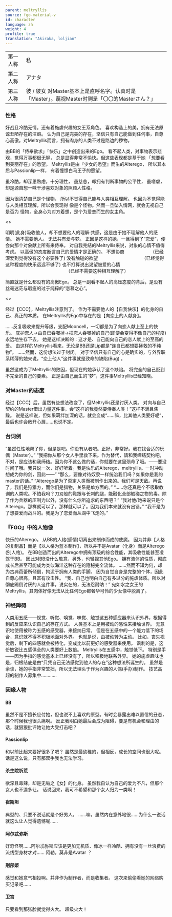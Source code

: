 ```yaml
---
parent: meltryllis
source: fgo-material-v
id: character
language: zh
weight: 4
profile: true
translation: "Akiraka, loljian"
---
```


<table>
  <tr><td>第一人称</td><td>私</td></tr>
  <tr><td>第二人称</td><td>アナタ</td></tr>
  <tr><td>第三人称</td><td>彼 / 彼女 对Master基本上是直呼名字。认真时是「Master」。蔑视Master时则是「〇〇的Masterさん？」</td></tr>
</table>

### 性格

好战且冷酷无情。还有着施虐兴趣的女王系角色。
喜欢构造上的美，拥有无法原谅丑陋存在的洁癖。
认为自己是完美的存在，坚信只有自己能做到任何事，自尊心高傲。对Meltryllis而言，拥有肉身的人类不过是路边的秽物。

由BB的「侍奉欲求」「快乐」之中创造出来的Ego。
看不起人类，对事物表示悲观，觉得万事都很无聊，
总是显得非常不愉快。但这些表现都是基于她
「想要看到美丽存在」的愿望。
Meltryllis是由『少女的愿望』而生的Alterego，
所以其本质与Passionlip一样，
有着憧憬白马王子的愿望。

虽冷酷，却深思熟虑，十分理性，
虽慈悲，却拥有判断事物的公平性，
虽嗜虐，却是源自想一味干涉喜欢对象的照顾人性格。

因为很清楚自己是个怪物，
所以不觉得自己能与人类相互理解。
也因为不觉得能与人类相互理解，所以会表现得
像是个怪物。然而一旦坠入情网，就会无视自己是否为
怪物，全身心为对方着想，是个为爱恋而生的女主角。

<>

明明(此身)吸收他人，却不想要他人的理解·共感，这是由于她不理解他人的感情。
她不需要他人。
无法共有爱与梦。
正因是这样的她，一旦得到了“恋爱”，便会向那个对象献上所有来侍奉。
对自我完结的Meltryllis来说，对象的心情不值得考虑。
以高傲的态度断言自己的爱情才是正确的。
不想协商
　　　　　　（已经深爱到觉得没有这个必要性了)
没有触碰的欲望
　　　　　　　　　　（已经觉得这种程度的快乐远远不够了)
也不打算说出渴望被爱的心情
　　　　　　　　　　　　　　（已经不需要这种相互理解了）

简直就是什么都没有的高傲Ego。
总是一副看不起人的高压态度的背后，是没有丝毫迷茫与瑕疵的过于纯粹的“恋慕之心”。

<>

经过【CCC】，Meltryllis注意到了。
作为不需要他人的【自我快乐】的化身的自己、真正的本质。
在Meltryllis的Ego中存在的是【向恋上的人献身】。

……反复吸收来提升等级，支配Mooncell，一切都是为了向恋人献上至上的快乐。
庇护恋人→由自已吞噬掉→把恋人吞噬掉的自己(即便会变得不像自己的程度)永远地生存下去。
她是这样决断的：这才是、自己能向自己的恋人献上的至高的爱。
由这样的Meltryllis看来，无论是BB还是Lip都是“连自已都想要拯救的不纯物”。
……然而，这份想法过于封闭。
对于坚信只有自己的心是确实的，与外界联系稀薄的她来说，“恋上他人”这件事就是致命的缺陷(Bug) 。

虽然这成为了MeItryllis的败因，但现在的她承认了这个缺陷。
将完全的自己贬到不完全的自己的要素。
正是由自己而生的“梦”，这件事MeItryllis已经知晓。

### 对Master的态度

经过【CCC】后，虽然有些想法改变了，但Meltryllis还是讨厌人类。
对向与自己契约的Master借出力量这件事，会“这样的我竟然要侍奉人类！”这样不满且焦躁。
说是这样说，但如果羁绊加深的话，就会变成“……嘛，比其他人类要好呢”，最后也许会敞开心扉……也说不定。

### 台词例

“虽然任性地帮了你，但是是吧。你没有从者吧。正好，非常好。我在找合适的玩偶（Master）。”
“我把你从那个女人手里救下来。作为替代，请和我缔结契约吧，不对，是应该和我缔结。因为你不这么做的话，你就要在这里殒命了哦。——要没时间了哦。我只说一次，好好听着。我是快乐的Alterego，meltryllis。一时冲动想成为你的剑，因此——”
“那么，要像对待奴隶一样统治我们吗？如果你是我的master的话。”
“Alterego是为了否定人类而被制作出来的。我们可是天敌。再说了，我们是狩猎方，而你们是猎物，关系是单方面的。”
“……你还真是个不吸取教训的人类呢。不怕我吗？刀刃般的鞋跟与长刺的腿，能融化全部触碰之物的毒。除了作为兵器的压制力以外，没有什么你所追求的东西吧？”
“我对他/她来说只是个Alterego。那样就可以了。那样就可以了。因为我们本来就没有出错。”
“我不是为了想要爱而战斗的。我是为了恋爱而从湖中飞走的。”

### 『FGO』中的人物像

快乐的Alterego。
从BB的人格(感情)切离出来制作而成的使魔。
因为并非【人格的复制品】而是【以人格为蓝本制作】，所以并不是Avatar（化身）而是AIterego (别人格)。
在BB创造而出的AIterego中拥有顶级的综合性能，其吸收性能甚至凌驾于BB。
因此对BB没什么敬意，另外，也轻视其他Ego。
拥有液体的性质，彻底成长后甚至可能成为类似海洋这种存在的隐秘完全流体。
……然而不知为何，却为古典芭蕾所倾倒，拘泥于拥有人类的手脚。
因为自觉自身是完整的个体，因此自尊心很高，且富有攻击性。
“我、自己也明白自己有多过分的施虐体质。所以对彻底踢倒讨厌的人这件事，说实在的，无法忍耐呐！”
宛如水之女王的MeItryllis，其肉体好像无法从比任何Ego都奢华可怜的少女像中脱离了。

### 神经障碍

人类用五感——视觉、听觉、嗅觉、味觉、触觉这五种感应器来认识外界，根据得到的反应来认识自己的存在方式。
人类基本上是用被动的感性来接触世界。
无意识地使用被称为五感的感受器，来接纳日常。
但是在五感中的一个能力低下的场合，意识就不得不积极地面对外界。
也就是说，由被动转为主动。
比如，丧失视觉后，剩下的四感就会被特化，变成比以前更好的感受器来使用。
讽刺的是，这份敏锐比五感俱全的人类要好上数倍。
Meltryllis在五感中，触觉低下。
特别是手——因为手指的感觉基本上已经没有了，所以积极地联系外界。
她的施虐趣味也是，归根结底是由“只凭自己无法感觉到他人的存在”这种想法所诞生的。
虽然是余谈，她的手指非常笨拙，所以无法埋头于作为兴趣的人偶(手办)制作。
技艺高超的制作人募集中…………

### 因缘人物

#### BB

虽然不是不擅长应付她，但也说不上喜欢的原型。有时会暴露出难以置信的丑态，那个时候我也很头痛啊。
反正我明白她最后会成为阻碍，要是有机会和理由的话，就狠狠批评她让她大受打击吧？

#### Passionlip

和以前比起来要好很多了吧？
虽然是最幼稚的，但相反，成长的空间也很大呢。
话是这么说，只有那双手我也无法学习。

#### 杀生院祈荒

欲深且毒辣，却是无垢之【女】的化身。
虽然我自认为自己的爱为不凡，但那个女人也不遑多让。
话说回来，我可不希望和那个女人归为一类啊！

#### 崔斯坦

典型的、只要不说话就是个好男人。
……嘛，虽然内在意外地很……为什么一说话就这么让人觉得遗憾呢……

#### 阿尔忒弥斯

好奇怪啊……阿尔忒弥斯应该是更加无机质、像冰一样冷酷、拥有没有一丝浪费的流线型身材才对……
阿勒，莫非是Avatar ？

#### 刑部姬

感觉和她意气相投啊。并非作为制作者，而是收集者。
这次来偷偷看她的网络购买记录吧……

#### 卫宫

只要看到那张脸就觉得火大。
超级火大！
